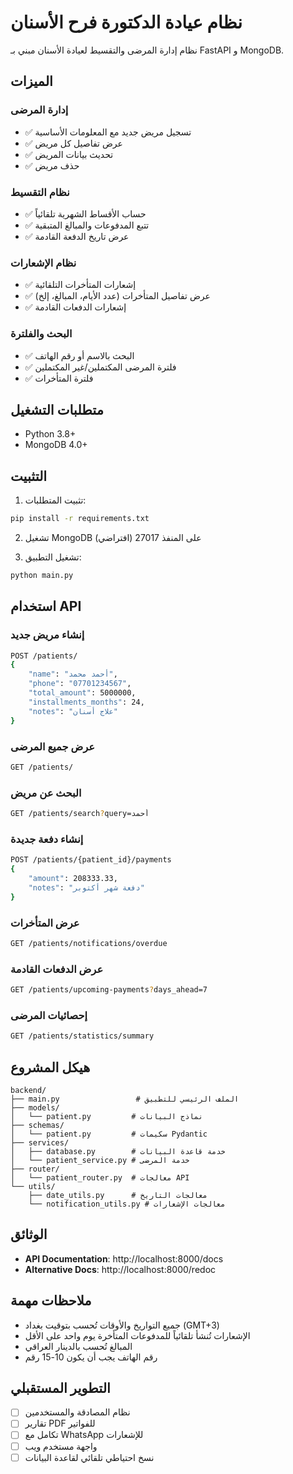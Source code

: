 # نظام عيادة الدكتورة فرح الأسنان

نظام إدارة المرضى والتقسيط لعيادة الأسنان مبني بـ FastAPI و MongoDB.

## الميزات

### إدارة المرضى
- ✅ تسجيل مريض جديد مع المعلومات الأساسية
- ✅ عرض تفاصيل كل مريض
- ✅ تحديث بيانات المريض
- ✅ حذف مريض

### نظام التقسيط
- ✅ حساب الأقساط الشهرية تلقائياً
- ✅ تتبع المدفوعات والمبالغ المتبقية
- ✅ عرض تاريخ الدفعة القادمة

### نظام الإشعارات
- ✅ إشعارات المتأخرات التلقائية
- ✅ عرض تفاصيل المتأخرات (عدد الأيام، المبالغ، إلخ)
- ✅ إشعارات الدفعات القادمة

### البحث والفلترة
- ✅ البحث بالاسم أو رقم الهاتف
- ✅ فلترة المرضى المكتملين/غير المكتملين
- ✅ فلترة المتأخرات

## متطلبات التشغيل

- Python 3.8+
- MongoDB 4.0+

## التثبيت

1. تثبيت المتطلبات:
```bash
pip install -r requirements.txt
```

2. تشغيل MongoDB على المنفذ 27017 (افتراضي)

3. تشغيل التطبيق:
```bash
python main.py
```

## استخدام API

### إنشاء مريض جديد
```bash
POST /patients/
{
    "name": "أحمد محمد",
    "phone": "07701234567",
    "total_amount": 5000000,
    "installments_months": 24,
    "notes": "علاج أسنان"
}
```

### عرض جميع المرضى
```bash
GET /patients/
```

### البحث عن مريض
```bash
GET /patients/search?query=أحمد
```

### إنشاء دفعة جديدة
```bash
POST /patients/{patient_id}/payments
{
    "amount": 208333.33,
    "notes": "دفعة شهر أكتوبر"
}
```

### عرض المتأخرات
```bash
GET /patients/notifications/overdue
```

### عرض الدفعات القادمة
```bash
GET /patients/upcoming-payments?days_ahead=7
```

### إحصائيات المرضى
```bash
GET /patients/statistics/summary
```

## هيكل المشروع

```
backend/
├── main.py                 # الملف الرئيسي للتطبيق
├── models/
│   └── patient.py         # نماذج البيانات
├── schemas/
│   └── patient.py         # سكيمات Pydantic
├── services/
│   ├── database.py        # خدمة قاعدة البيانات
│   └── patient_service.py # خدمة المرضى
├── router/
│   └── patient_router.py  # معالجات API
└── utils/
    ├── date_utils.py      # معالجات التاريخ
    └── notification_utils.py # معالجات الإشعارات
```

## الوثائق

- **API Documentation**: http://localhost:8000/docs
- **Alternative Docs**: http://localhost:8000/redoc

## ملاحظات مهمة

- جميع التواريخ والأوقات تُحسب بتوقيت بغداد (GMT+3)
- الإشعارات تُنشأ تلقائياً للمدفوعات المتأخرة يوم واحد على الأقل
- المبالغ تُحسب بالدينار العراقي
- رقم الهاتف يجب أن يكون 10-15 رقم

## التطوير المستقبلي

- [ ] نظام المصادقة والمستخدمين
- [ ] تقارير PDF للفواتير
- [ ] تكامل مع WhatsApp للإشعارات
- [ ] واجهة مستخدم ويب
- [ ] نسخ احتياطي تلقائي لقاعدة البيانات
